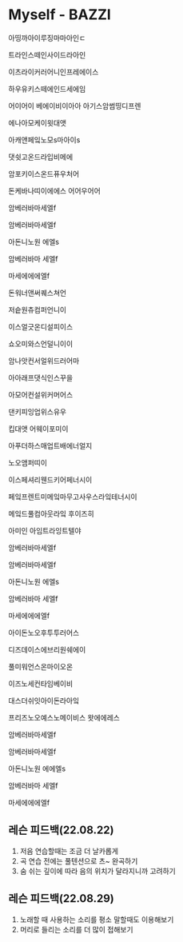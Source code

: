 # Myself - BAZZI

아띵까아이루징마마아인ㄷ

트라인스떼인사이드라아인

이츠라이커러어니인프레에이스

하우유키스떼에인드세에임

어이어이 베에이비이아아 아기스암썸띵디프렌

에나아모케이윗대앳

아캐앤페잌노모s마아이s

댓쉿고온드라입비메에

암포키이스온드퓨우처어

돈케바나띠이에에스 어어우어어

암베러바마세엘f

암베러바마세엘f

아돈니노원 에엘s

암베러바마 세엘f

마세에에에엘f



돈워너앤써퀘스쳐언

저슽원츄컴퍼언니이

이스얼긋온디설피이스

쇼오미와스언덜니이이

암나앗컨서얼위드러어마

아아래프댓식인스꾸을

아모어컨설위커머어스

댄키피잉업위스유우

킵대앳 어웨이포미이

아푸더하스매업트배에너얼지

노오앰퍼띠이

이스페셔리웬드키어페너시이

페잌프렌트미메잌마무고사우스라잌테너시이

메잌드풀컴아웃라잌 후이즈히

아미인 아임트라잉트텔야

암베러바마세엘f

암베러바마세엘f

아돈니노원 에엘s

암베러바마 세엘f

마세에에에엘f



아이돈노오후투투러어스

디즈데이스에브리원쉐에이

풀미워언스온마이오온

이즈노세컨타임베이비

대스더쉬잇아이돈라아잌

프리즈노오예스노메이비스 왓에에레스



암베러바마세엘f

암베러바마세엘f

아돈니노원 에에엘s

암베러바마 세엘f

마세에에에엘f



## 레슨 피드백(22.08.22)

1. 저음 연습할때는 조금 더 날카롭게
2. 곡 연습 전에는 풀텐션으로 츠~ 완곡하기
3. 숨 쉬는 깊이에 따라 음의 위치가 달라지니까 고려하기



## 레슨 피드백(22.08.29)

1. 노래할 때 사용하는 소리를 평소 말할때도 이용해보기
2. 머리로 들리는 소리를 더 많이 접해보기
